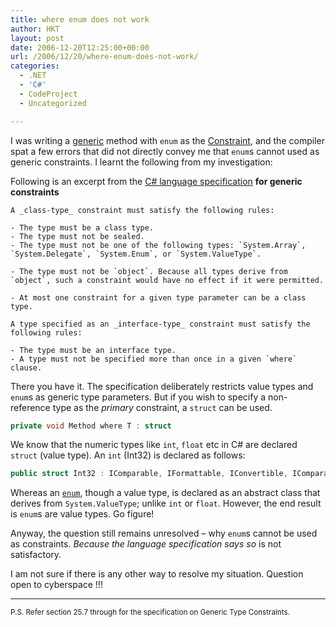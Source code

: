 ```yaml
---
title: where enum does not work
author: HKT
layout: post
date: 2006-12-20T12:25:00+00:00
url: /2006/12/20/where-enum-does-not-work/
categories:
  - .NET
  - 'C#'
  - CodeProject
  - Uncategorized

---
```


I was writing a [generic](http://msdn2.microsoft.com/en-us/library/0x6a29h6.aspx) method with `enum` as the [Constraint](http://msdn2.microsoft.com/en-us/library/d5x73970.aspx), and the compiler spat a few errors that did not directly convey me that `enum`s cannot used as generic constraints. I learnt the following from my investigation:

Following is an excerpt from the [C# language specification](http://www.ecma-international.org/publications/files/ECMA-ST/Ecma-334.pdf) **for generic constraints**

```
A _class-type_ constraint must satisfy the following rules:

- The type must be a class type.
- The type must not be sealed.
- The type must not be one of the following types: `System.Array`, `System.Delegate`, `System.Enum`, or `System.ValueType`.

- The type must not be `object`. Because all types derive from `object`, such a constraint would have no effect if it were permitted.

- At most one constraint for a given type parameter can be a class type.

A type specified as an _interface-type_ constraint must satisfy the following rules:

- The type must be an interface type.
- A type must not be specified more than once in a given `where` clause.
```

There you have it. The specification deliberately restricts value types and `enum`s as generic type parameters. But if you wish to specify a non-reference type as the *primary* constraint, a `struct` can be used.

```csharp
private void Method where T : struct
```

We know that the numeric types like `int`, `float` etc in C# are declared `struct` (value type). An `int` (Int32) is declared as follows:

```csharp
public struct Int32 : IComparable, IFormattable, IConvertible, IComparable, IEquatable
```

Whereas an [`enum`](http://msdn2.microsoft.com/en-us/library/system.enum.aspx), though a value type, is declared as an abstract class that derives from `System.ValueType`; unlike `int` or `float`. However, the end result is `enum`s are value types. Go figure!

Anyway, the question still remains unresolved – why `enum`s cannot be used as constraints. *Because the language specification says so* is not satisfactory.

I am not sure if there is any other way to resolve my situation. Question open to cyberspace !!!

------

<small>P.S. Refer section 25.7 through for the specification on Generic Type Constraints.</small>